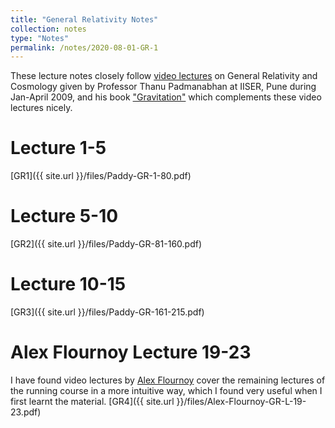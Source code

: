 ```yaml
---
title: "General Relativity Notes"
collection: notes
type: "Notes"
permalink: /notes/2020-08-01-GR-1
---
```



These lecture notes closely follow [video lectures](https://youtube.com/playlist?list=PLfrsXbPUIUSB6xoXyIvVEHYiG-hVmJhHf) on General Relativity and Cosmology given by Professor Thanu Padmanabhan at IISER, Pune during Jan-April 2009, and his book ["Gravitation"](https://www.cambridge.org/core/books/gravitation/AE442EE4214091F5DB46499ECAD69E32) which complements these video lectures nicely. 

Lecture 1-5
======
[GR1]({{ site.url }}/files/Paddy-GR-1-80.pdf)


Lecture 5-10
======
[GR2]({{ site.url }}/files/Paddy-GR-81-160.pdf)


Lecture 10-15
======
[GR3]({{ site.url }}/files/Paddy-GR-161-215.pdf)


Alex Flournoy Lecture 19-23
======
I have found video lectures by [Alex Flournoy](https://youtube.com/playlist?list=PLDlWMHnDwyliMevB36wgRbjXhJkoN_RUQ) cover the remaining lectures of the running course in a more intuitive way, which I found very useful when I first learnt the material.
[GR4]({{ site.url }}/files/Alex-Flournoy-GR-L-19-23.pdf)






